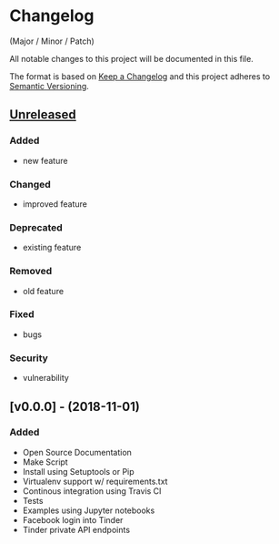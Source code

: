 # Changelog
(Major / Minor / Patch)

All notable changes to this project will be documented in this file.

The format is based on [Keep a Changelog](http://keepachangelog.com/en/1.0.0/)
and this project adheres to [Semantic Versioning](http://semver.org/spec/v2.0.0.html).

## [Unreleased]
### Added
- new feature

### Changed
- improved feature 

### Deprecated
- existing feature

### Removed
- old feature

### Fixed
- bugs

### Security
- vulnerability

## [v0.0.0] - (2018-11-01)
### Added
- Open Source Documentation
- Make Script
- Install using Setuptools or Pip
- Virtualenv support w/ requirements.txt
- Continous integration using Travis CI
- Tests
- Examples using Jupyter notebooks
- Facebook login into Tinder
- Tinder private API endpoints

[Unreleased]: https://github.com/Vikash-Kothary/tinder-api-python/compare/v0.0.0...HEAD